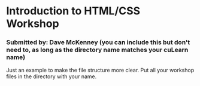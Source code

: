 # Introduction to HTML/CSS Workshop
### Submitted by: Dave McKenney (you can include this but don't need to, as long as the directory name matches your cuLearn name)

Just an example to make the file structure more clear. Put all your workshop files in the directory with your name.
